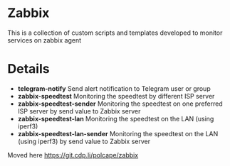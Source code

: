 # Zabbix 

This is a collection of custom scripts and templates developed to monitor services on zabbix agent

# Details

- __telegram-notify__ Send alert notification to Telegram user or group
- __zabbix-speedtest__ Monitoring the speedtest by different ISP server
- __zabbix-speedtest-sender__ Monitoring the speedtest on one preferred ISP server by send value to Zabbix server
- __zabbix-speedtest-lan__ Monitoring the speedtest on the LAN (using iperf3)
- __zabbix-speedtest-lan-sender__ Monitoring the speedtest on the LAN (using iperf3) by send value to Zabbix server


Moved here https://git.cdp.li/polcape/zabbix
